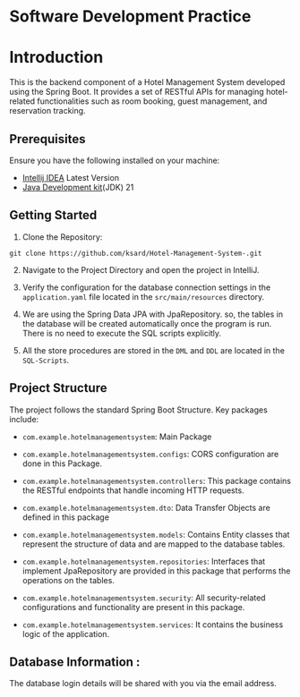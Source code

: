 # Software Development Practice

# Introduction
This is the backend component of a Hotel Management System developed using the Spring Boot.
It provides a set of RESTful APIs for managing hotel-related functionalities such as room booking, guest management, and reservation tracking.

## Prerequisites
Ensure you have the following installed on your machine:

- [Intellij IDEA](https://www.jetbrains.com/de-de/idea/download/?section=windows) Latest Version 
- [Java Development kit](https://www.oracle.com/java/technologies/downloads/#jdk21-windows)(JDK) 21

## Getting Started
1. Clone the Repository:
```
git clone https://github.com/ksard/Hotel-Management-System-.git
```
2. Navigate to the Project Directory and open the project in IntelliJ.

3. Verify the configuration for the database connection settings in the `application.yaml` file located in the `src/main/resources` directory.

4. We are using the Spring Data JPA with JpaRepository. so, the tables in the database will be created automatically once the program is run. There is no need to execute the SQL scripts explicitly.

5. All the store procedures are stored in the `DML` and `DDL` are located in the `SQL-Scripts`.


## Project Structure 
The project follows the standard Spring Boot Structure. Key packages include:
- `com.example.hotelmanagementsystem`: Main Package

- `com.example.hotelmanagementsystem.configs`: CORS configuration are done in this Package.

- `com.example.hotelmanagementsystem.controllers`: This package contains the RESTful endpoints that handle incoming HTTP requests.

- `com.example.hotelmanagementsystem.dto`: Data Transfer Objects are defined in this package

- `com.example.hotelmanagementsystem.models`: Contains Entity classes that represent the structure of data and are mapped to the database tables.

- `com.example.hotelmanagementsystem.repositories`: Interfaces that implement JpaRepository are provided in this package that performs the operations on the tables.  

- `com.example.hotelmanagementsystem.security`: All security-related configurations and functionality are present in this package.

- `com.example.hotelmanagementsystem.services`: It contains the business logic of the application.
 
## Database Information :

The database login details will be shared with you via the email address.
